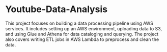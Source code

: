 # Youtube-Data-Analysis
This project focuses on building a data processing pipeline using AWS services. It includes setting up an AWS environment, uploading data to S3, and using Glue and Athena for data cataloging and querying. The project also covers writing ETL jobs in AWS Lambda to preprocess and clean the data.
